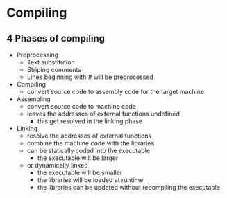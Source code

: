 # Compiling

## 4 Phases of compiling

- Preprocessing
  - Text substitution
  - Striping comments
  - Lines beginning with # will be preprocessed
- Compiling
  - convert source code to assembly code for the target machine
- Assembling
  - convert source code to machine code
  - leaves the addresses of external functions undefined
    - this get resolved in the linking phase
- Linking
  - resolve the addresses of external functions
  - combine the machine code with the libraries
  - can be statically coded into the executable
    - the executable will be larger
  - or dynamically linked
    - the executable will be smaller
    - the libraries will be loaded at runtime
    - the libraries can be updated without recompiling the executable
